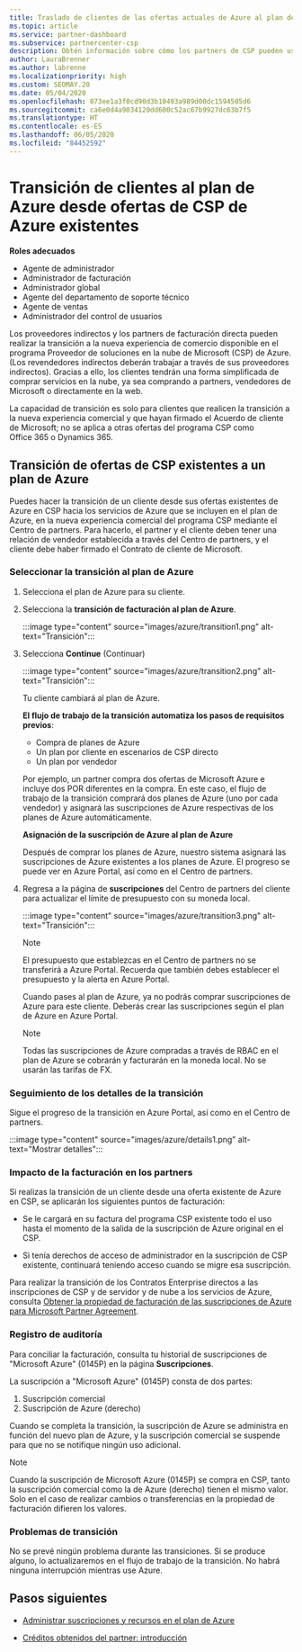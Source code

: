```yaml
---
title: Traslado de clientes de las ofertas actuales de Azure al plan de Azure
ms.topic: article
ms.service: partner-dashboard
ms.subservice: partnercenter-csp
description: Obtén información sobre cómo los partners de CSP pueden usar el Centro de partners para trasladar a los clientes de las ofertas de CSP de Azure existentes a los servicios de Azure en el plan de Azure.
author: LauraBrenner
ms.author: labrenne
ms.localizationpriority: high
ms.custom: SEOMAY.20
ms.date: 05/04/2020
ms.openlocfilehash: 073ee1a3f0cd90d3b10493a989d00dc1594505d6
ms.sourcegitcommit: ca6e0d4a9034120dd600c52ac67b9927dc63b7f5
ms.translationtype: HT
ms.contentlocale: es-ES
ms.lasthandoff: 06/05/2020
ms.locfileid: "84452592"
---
```

# <a name="transition-customers-to-azure-plan-from-existing-csp-azure-offers"></a>Transición de clientes al plan de Azure desde ofertas de CSP de Azure existentes

**Roles adecuados**

- Agente de administrador
- Administrador de facturación
- Administrador global
- Agente del departamento de soporte técnico
- Agente de ventas
- Administrador del control de usuarios

Los proveedores indirectos y los partners de facturación directa pueden realizar la transición a la nueva experiencia de comercio disponible en el programa Proveedor de soluciones en la nube de Microsoft (CSP) de Azure. (Los revendedores indirectos deberán trabajar a través de sus proveedores indirectos). Gracias a ello, los clientes tendrán una forma simplificada de comprar servicios en la nube, ya sea comprando a partners, vendedores de Microsoft o directamente en la web.

La capacidad de transición es solo para clientes que realicen la transición a la nueva experiencia comercial y que hayan firmado el Acuerdo de cliente de Microsoft; no se aplica a otras ofertas del programa CSP como Office 365 o Dynamics 365.

## <a name="transition-existing-csp-offers-to-an-azure-plan"></a>Transición de ofertas de CSP existentes a un plan de Azure

Puedes hacer la transición de un cliente desde sus ofertas existentes de Azure en CSP hacia los servicios de Azure que se incluyen en el plan de Azure, en la nueva experiencia comercial del programa CSP mediante el Centro de partners. Para hacerlo, el partner y el cliente deben tener una relación de vendedor establecida a través del Centro de partners, y el cliente debe haber firmado el Contrato de cliente de Microsoft.

### <a name="select-transition-to-azure-plan"></a>Seleccionar la transición al plan de Azure

1. Selecciona el plan de Azure para su cliente.

2. Selecciona la **transición de facturación al plan de Azure**.

   :::image type="content" source="images/azure/transition1.png" alt-text="Transición":::

3. Selecciona **Continue** (Continuar)

   :::image type="content" source="images/azure/transition2.png" alt-text="Transición":::

   Tu cliente cambiará al plan de Azure.

   **El flujo de trabajo de la transición automatiza los pasos de requisitos previos**:

   - Compra de planes de Azure
   - Un plan por cliente en escenarios de CSP directo  
   - Un plan por vendedor  

   Por ejemplo, un partner compra dos ofertas de Microsoft Azure e incluye dos POR diferentes en la compra. En este caso, el flujo de trabajo de la transición comprará dos planes de Azure (uno por cada vendedor) y asignará las suscripciones de Azure respectivas de los planes de Azure automáticamente.  

   **Asignación de la suscripción de Azure al plan de Azure**

   Después de comprar los planes de Azure, nuestro sistema asignará las suscripciones de Azure existentes a los planes de Azure. El progreso se puede ver en Azure Portal, así como en el Centro de partners.

4. Regresa a la página de **suscripciones**  del Centro de partners del cliente para actualizar el límite de presupuesto con su moneda local.

   :::image type="content" source="images/azure/transition3.png" alt-text="Transición":::

   >[!NOTE]
   >El presupuesto que establezcas en el Centro de partners no se transferirá a Azure Portal. Recuerda que también debes establecer el presupuesto y la alerta en Azure Portal.

   Cuando pases al plan de Azure, ya no podrás comprar suscripciones de Azure para este cliente. Deberás crear las suscripciones según el plan de Azure en Azure Portal.

   >[!NOTE]
   > Todas las suscripciones de Azure compradas a través de RBAC en el plan de Azure se cobrarán y facturarán en la moneda local. No se usarán las tarifas de FX.

### <a name="track-your-transition-details"></a>Seguimiento de los detalles de la transición

Sigue el progreso de la transición en Azure Portal, así como en el Centro de partners.

:::image type="content" source="images/azure/details1.png" alt-text="Mostrar detalles":::

### <a name="billing-impact-to-partners"></a>Impacto de la facturación en los partners

Si realizas la transición de un cliente desde una oferta existente de Azure en CSP, se aplicarán los siguientes puntos de facturación:

- Se le cargará en su factura del programa CSP existente todo el uso hasta el momento de la salida de la suscripción de Azure original en el CSP.

- Si tenía derechos de acceso de administrador en la suscripción de CSP existente, continuará teniendo acceso cuando se migre esa suscripción.

Para realizar la transición de los Contratos Enterprise directos a las inscripciones de CSP y de servidor y de nube a los servicios de Azure, consulta [Obtener la propiedad de facturación de las suscripciones de Azure para Microsoft Partner Agreement](https://docs.microsoft.com/azure/billing/mpa-request-ownership).

### <a name="audit-log"></a>Registro de auditoría

Para conciliar la facturación, consulta tu historial de suscripciones de "Microsoft Azure" (0145P) en la página **Suscripciones**.

La suscripción a "Microsoft Azure" (0145P) consta de dos partes:

1. Suscripción comercial
2. Suscripción de Azure (derecho)

Cuando se completa la transición, la suscripción de Azure se administra en función del nuevo plan de Azure, y la suscripción comercial se suspende para que no se notifique ningún uso adicional.  

>[!Note]
>Cuando la suscripción de Microsoft Azure (0145P) se compra en CSP, tanto la suscripción comercial como la de Azure (derecho) tienen el mismo valor. Solo en el caso de realizar cambios o transferencias en la propiedad de facturación difieren los valores.

### <a name="transition-issues"></a>Problemas de transición

No se prevé ningún problema durante las transiciones. Si se produce alguno, lo actualizaremos en el flujo de trabajo de la transición. No habrá ninguna interrupción mientras use Azure.  

## <a name="next-steps"></a>Pasos siguientes

- [Administrar suscripciones y recursos en el plan de Azure](azure-plan-manage.md)

- [Créditos obtenidos del partner: introducción](partner-earned-credit.md)
